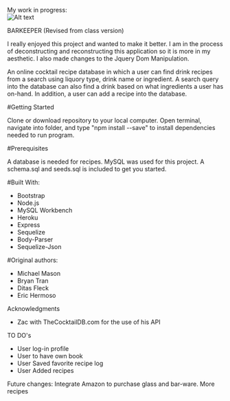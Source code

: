 
My work in progress:  
![Alt text](https://s1.postimg.org/8stk7uqpyn/The_Bar_Keeper.png)


BARKEEPER (Revised from class version)

I really enjoyed this project and wanted to make it better.  I am in the process of deconstructing and reconstructing this application so it is more in my aesthetic.  I also made changes to the Jquery Dom Manipulation.



An online cocktail recipe database in which a user can find drink recipes from a search using liquory type, drink name or ingredient.
A search query into the database can also find a drink based on what ingredients a user has on-hand.  In addition, a user can add a recipe into the database.

#Getting Started

Clone or download repository to your local computer.  Open terminal, navigate into folder, and type  "npm install --save" to install dependencies needed to run program.

#Prerequisites

A database is needed for recipes.  MySQL was used for this project.
A schema.sql and seeds.sql is included to get you started.


#Built With:

- Bootstrap
- Node.js
- MySQL Workbench
- Heroku
- Express
- Sequelize
- Body-Parser
- Sequelize-Json

#Original authors:
- Michael Mason
- Bryan Tran
- Ditas Fleck  
- Eric Hermoso


Acknowledgments
- Zac with TheCocktailDB.com for the use of his API


TO DO's
- User log-in profile
- User to have own book
- User Saved favorite recipe log
- User Added recipes

Future changes:
Integrate Amazon to purchase glass and bar-ware.
More recipes


